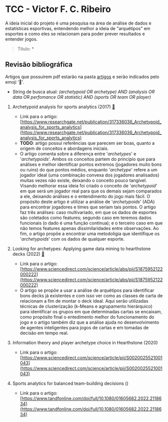 # TCC - Victor F. C. Ribeiro
A ideia inicial do projeto é uma pesquisa na área de análise de dados e estatísticas esportivas, entendendo melhor a ideia de "arquétipos" em esportes e como eles se relacionam para poder prever resultados e entender jogos.

> Título: *

## Revisão bibliográfica
Artigos que possuírem pdf estarão na pasta [artigos](./artigos) e serão indicados pelo emoji  ':bookmark_tabs:'.

* String de busca atual: _(archetypoid OR archetype) AND (analysis OR data OR perfomance OR statistic) AND (sports OR team OR player)_

1. Archetypoid analysis for sports analytics (2017) [:bookmark_tabs:](./artigos/Archetypoid-Analysis--Vinue&Epifanio.pdf)
   - Link para o artigo: [https://www.researchgate.net/publication/317336036_Archetypoid_analysis_for_sports_analytics](https://www.researchgate.net/publication/317336036_Archetypoid_analysis_for_sports_analytics)
   - **TODO**: artigo possui referências que parecem ser boas, quanto a origem de conceitos e abordagens iniciais.
   - O artigo comenta sobre a diferença entre '_archetypes_' e '_archetypoids_'. Ambos os conceitos partem do princípio que para análises e melhor identificar pontos extremos (jogadores muito bons ou ruins) do que pontos médios, enquanto '_archetype_' refere a um jogador ideal (uma combinação convexa dos jogadores analisados) muitas vezes não existe, deixando o conceito pouco tangível. Visando melhorar essa ideia foi criado o conceito de '_archetypoid_' em que será um jogador real para que os demais sejam comparados a ele, deixando análises e o entendimento do jogo mais fácil. O propósito deste artigo é utilizar a análise de '_archetypoids_' (ADA) para encontrar jogadores e times que seriam tais pontos. O artigo faz três análises: caso multivariado, em que os dados de esportes são coletados como features; segundo caso em teremos dados funcionais (o dado é uma função continua); e o terceiro caso em que não temos features apenas dissimilaridades entre observações. Ao fim, o artigo propõe a encontrar uma metodoligia que identifique os '_archetypoids_' com os dados de qualquer esporte.
  
2. Looking for archetypes: Applying game data mining to hearthstone decks (2022) [:bookmark_tabs:](./artigos/Applying-game-data-mining-to-hearthstone-decks.pdf)
   - Link para o artigo: [https://www.sciencedirect.com/science/article/abs/pii/S1875952122000222](https://www.sciencedirect.com/science/article/abs/pii/S1875952122000222)
   - O artigo se propõe a usar a análise de arquétipos para identificar bons decks já existentes e com isso ver como as classes de carta de relacionam a fim de montar o deck ideal. Aqui serão utilizadas técnicas de clusterização (k-Means e agrupamento hierárquico) para identificar os grupos em que determinadas cartas se encaixam, como propósito final o entedimento melhor do funcionamento do jogo e o artigo também diz que a análise ajuda no desenvolvimento de agentes inteligentes para jogos de cartas e em tomadas de decisão em tempo real.
  
3. Information theory and player archetype choice in Hearthstone (2020)
   - Link para o artigo: [https://www.sciencedirect.com/science/article/pii/S0020025521001043](https://www.sciencedirect.com/science/article/pii/S0020025521001043)
  
4. Sports analytics for balanced team-building decisions ()
   - Link para o artigo: [https://www.tandfonline.com/doi/full/10.1080/01605682.2022.2118634](https://www.tandfonline.com/doi/full/10.1080/01605682.2022.2118634)
